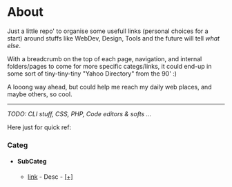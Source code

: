 # About

Just a little repo' to organise some usefull links (personal choices for a start) around stuffs like WebDev, Design, Tools and the future will tell _what else_.

With a breadcrumb on the top of each page, navigation, and internal folders/pages to come for more specific categs/links, it could end-up in some sort of tiny-tiny-tiny "Yahoo Directory" from the 90' :)

A looong way ahead, but could help me reach my daily web places, and maybe others, so cool.

---

_TODO: CLI stuff, CSS, PHP, Code editors & softs ..._


Here just for quick ref:
### Categ

- #### SubCateg

  - [link](#) - Desc - [[+]](#)


